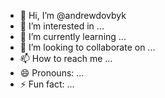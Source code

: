 - 👋 Hi, I’m @andrewdovbyk
- 👀 I’m interested in ...
- 🌱 I’m currently learning ...
- 💞️ I’m looking to collaborate on ...
- 📫 How to reach me ...
- 😄 Pronouns: ...
- ⚡ Fun fact: ...

<!---
andrewdovbyk/andrewdovbyk is a ✨ special ✨ repository because its `README.md` (this file) appears on your GitHub profile.
You can click the Preview link to take a look at your changes.
--->
